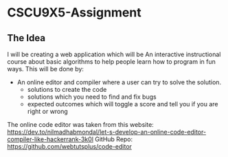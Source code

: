 # CSCU9X5-Assignment

## The Idea

I will be creating a web application which will be An interactive instructional course about basic algorithms to help people learn how to program in fun ways. 
This will be done by:
- An online editor and compiler where a user can try to solve the solution.
    - solutions to create the code
    - solutions which you need to find and fix bugs
    - expected outcomes which will toggle a score and tell you if you are right or wrong

The online code editor was taken from this website: https://dev.to/nilmadhabmondal/let-s-develop-an-online-code-editor-compiler-like-hackerrank-3k0l GitHub Repo: https://github.com/webtutsplus/code-editor